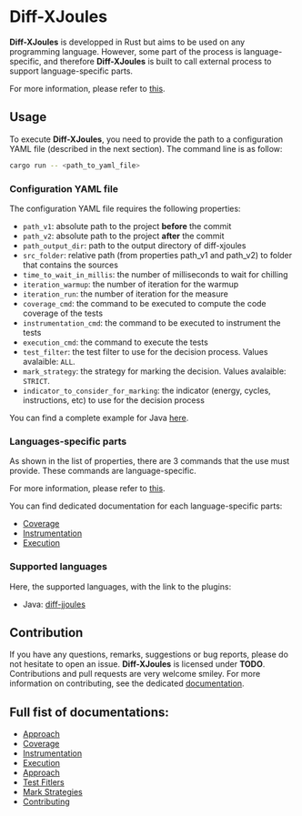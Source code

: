 # Diff-XJoules

**Diff-XJoules** is developped in Rust but aims to be used on any programming language.
However, some part of the process is language-specific, and therefore **Diff-XJoules** is built to call external process to support language-specific parts.

For more information, please refer to [this](https://github.com/davidson-consulting/diff-xjoules/diff-jjoules/doc/approach.md).

## Usage

To execute **Diff-XJoules**, you need to provide the path to a configuration YAML file (described in the next section).
The command line is as follow:

```sh
cargo run -- <path_to_yaml_file>
```

### Configuration YAML file

The configuration YAML file requires the following properties: 

- `path_v1`: absolute path to the project **before** the commit
- `path_v2`: absolute path to the project **after** the commit
- `path_output_dir`: path to the output directory of diff-xjoules
- `src_folder`: relative path (from properties path_v1 and path_v2) to folder that contains the sources
- `time_to_wait_in_millis`: the number of milliseconds to wait for chilling
- `iteration_warmup`: the number of iteration for the warmup
- `iteration_run`: the number of iteration for the measure
- `coverage_cmd`: the command to be executed to compute the code coverage of the tests
- `instrumentation_cmd`: the command to be executed to instrument the tests
- `execution_cmd`: the command to execute the tests
- `test_filter`: the test filter to use for the decision process. Values avalaible: `ALL`.
- `mark_strategy`: the strategy for marking the decision. Values avalaible: `STRICT`.
- `indicator_to_consider_for_marking`: the indicator (energy, cycles, instructions, etc) to use for the decision process

You can find a complete example for Java [here](https://github.com/davidson-consulting/diff-xjoules/diff-jjoules/test_resources/configuration_file_example.yaml).

### Languages-specific parts

As shown in the list of properties, there are 3 commands that the use must provide. 
These commands are language-specific.

For more information, please refer to [this](https://github.com/davidson-consulting/diff-xjoules/diff-jjoules/doc/approach.md).

You can find dedicated documentation for each language-specific parts:

- [Coverage](https://github.com/davidson-consulting/diff-xjoules/diff-jjoules/doc/coverage.md)
- [Instrumentation](https://github.com/davidson-consulting/diff-xjoules/diff-jjoules/doc/instrumentation.md)
- [Execution](https://github.com/davidson-consulting/diff-xjoules/diff-jjoules/doc/execution.md)

### Supported languages

Here, the supported languages, with the link to the plugins:

- Java: [diff-jjoules](https://github.com/davidson-consulting/diff-xjoules/tree/main/diff-jjoules)

## Contribution

If you have any questions, remarks, suggestions or bug reports, please do not hesitate to open an issue. 
**Diff-XJoules** is licensed under **TODO**. 
Contributions and pull requests are very welcome smiley. 
For more information on contributing, see the dedicated [documentation](https://github.com/davidson-consulting/diff-xjoules/diff-jjoules/doc/contributing.md).

## Full fist of documentations:

- [Approach](https://github.com/davidson-consulting/diff-xjoules/diff-jjoules/doc/approach.md)
- [Coverage](https://github.com/davidson-consulting/diff-xjoules/diff-jjoules/doc/coverage.md)
- [Instrumentation](https://github.com/davidson-consulting/diff-xjoules/diff-jjoules/doc/instrumentation.md)
- [Execution](https://github.com/davidson-consulting/diff-xjoules/diff-jjoules/doc/execution.md)
- [Approach](https://github.com/davidson-consulting/diff-xjoules/diff-jjoules/doc/approach.md)
- [Test Fitlers](https://github.com/davidson-consulting/diff-xjoules/diff-jjoules/doc/test_filters.md)
- [Mark Strategies](https://github.com/davidson-consulting/diff-xjoules/diff-jjoules/doc/mark_strategies.md)
- [Contributing](https://github.com/davidson-consulting/diff-xjoules/diff-jjoules/doc/contributing.md)